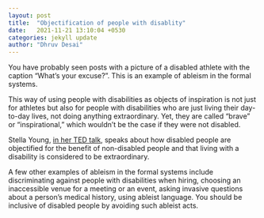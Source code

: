 ```yaml
---
layout: post
title:  "Objectification of people with disablity"
date:   2021-11-21 13:10:04 +0530
categories: jekyll update
author: "Dhruv Desai"
---
```


You have probably seen posts with a picture of a disabled athlete with the caption “What’s your excuse?”. This is an example of ableism in the formal systems.

This way of using people with disabilities as objects of inspiration is not just for athletes but also for people with disabilities who are just living their day-to-day lives, not doing anything extraordinary. Yet, they are called “brave” or “inspirational,” which wouldn’t be the case if they were not disabled. 

Stella Young, [in her TED talk](https://www.youtube.com/watch?v=EgwNzPOYWF8), speaks about how disabled people are objectified for the benefit of non-disabled people and that living with a disability is considered to be extraordinary. 

A few other examples of ableism in the formal systems include discriminating against people with disabilities when hiring, choosing an inaccessible venue for a meeting or an event, asking invasive questions about a person’s medical history, using ableist language. You should be inclusive of disabled people by avoiding such ableist acts.